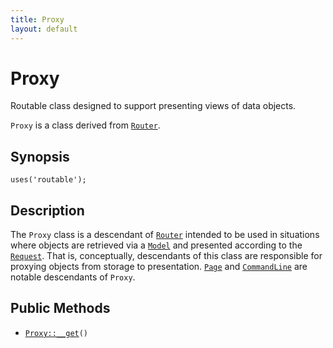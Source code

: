 ```yaml
---
title: Proxy
layout: default
---
```


# Proxy

Routable class designed to support presenting views of data objects.

<code>Proxy</code> is a class derived from <code><a href="Router">Router</a></code>.

## Synopsis

<pre><code>uses('routable');
</code></pre>
## Description

The `Proxy` class is a descendant of <code><a href="Router">Router</a></code> intended to be
used in situations where objects are retrieved via a <code><a href="Model">Model</a></code> and
presented according to the <code><a href="Request">Request</a></code>. That is, conceptually,
descendants of this class are responsible for proxying objects from storage
to presentation. <code><a href="Page">Page</a></code> and <code><a href="CommandLine">CommandLine</a></code> are notable
descendants of `Proxy`.

## Public Methods

* <code><a href="Proxy%3A%3A__get">Proxy::__get</a>()</code>

